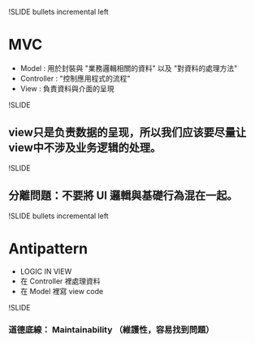 !SLIDE bullets incremental left

# MVC

* Model : 用於封裝與 "業務邏輯相關的資料" 以及 "對資料的處理方法"
* Controller :  "控制應用程式的流程" 
* View  : 負責資料與介面的呈現

!SLIDE

##  view只是负责数据的呈现，所以我们应该要尽量让view中不涉及业务逻辑的处理。

!SLIDE

## 分離問題：不要將 UI 邏輯與基礎行為混在一起。

!SLIDE bullets incremental left

# Antipattern 

* LOGIC IN VIEW
* 在 Controller 裡處理資料
* 在 Model 裡寫 view code

!SLIDE

### 道德底線： Maintainability （維護性，容易找到問題）